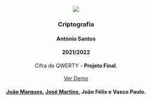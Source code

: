 <p align="center">
  <img src="https://www.istec.pt/wp-content/uploads/2021/06/Hlogo.png">
</p>
 <h3 align="center">Criptografia</h3>
  <h4 align="center">António Santos</h4>
  <h4 align="center">2021/2022</h4>
  <p align="center">
    Cifra de QWERTY - <strong>Projeto Final</strong>.
    <br />
    <br />
    <a href="https://josemartinsistec.github.io/cifra-qwerty/" target=“_blank”>Ver Demo</a>
  </p>
  
</p>
 <h4 align="center"><a href="https://github.com/J20Marques">João Marques</a>, <a href="https://github.com/JoseMartinsIstec">José Martins</a>, João Félix e Vasco Paulo.</h4>
